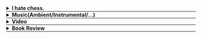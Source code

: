 <div id="music-e"></div>

<div style="border-bottom: 0.5px solid;">
  <details class="content-details" data-url="chess.html">
    <summary><b>I hate chess.</b></summary>
    <span class="content" style="display:block"></span>
  </details>
</div>

<div style="border-bottom: 0.5px solid;">
  <details id="music-d" class="content-details">
    <summary><b>Music(Ambient/Instrumental/...)</b></summary>
      <div id="music-c" class="content" style="position: relative; display: inline-block;">
    <button id="dropdown-button" style="padding: 10px; background-color: #FFFEBD; border: none; border-radius: 5px; cursor: pointer;">
        Select a Track
    </button>
    <div id="dropdown-menu" style="display: none; position: absolute; background-color: white; border: 1px solid #ccc; z-index: 1000; margin-top: 5px; border-radius: 5px; box-shadow: 0 2px 8px rgba(0, 0, 0, 0.1);">
        ${createLinksHTML()}
    </div>
</div>
  </details>
</div>

<div style="border-bottom: 0.5px solid;">
  <details class="content-details" data-url="video.html">
    <summary><b>Video</b></summary>
    <span class="content" style="display:block"></span>
  </details>
</div>

<div style="border-bottom: 0.5px solid;">
  <details class="content-details" data-url="review.html">
    <summary><b>Book Review</b></summary>
    <span class="content" style="overflow-y: scroll; height:500px; display:block"></span>
  </details>
</div>

<script src="load.js" defer></script>
<script src="musicv1.1.js" defer></script>


